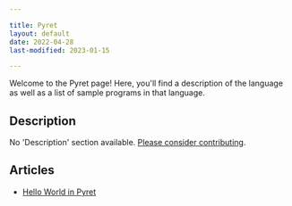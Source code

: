 ```yaml
---

title: Pyret
layout: default
date: 2022-04-28
last-modified: 2023-01-15

---
```


Welcome to the Pyret page! Here, you'll find a description of the language as well as a list of sample programs in that language.

## Description

No 'Description' section available. [Please consider contributing](https://github.com/TheRenegadeCoder/sample-programs-website).

## Articles

- [Hello World in Pyret](https://sampleprograms.io/projects/hello-world/pyret)